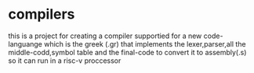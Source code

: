 # compilers

this is a project for creating a compiler supportied for a new code-languange which is the 
greek (.gr) that implements the lexer,parser,all the middle-codd,symbol table and the final-code
to convert it to assembly(.s) so it can run in a risc-v proccessor
